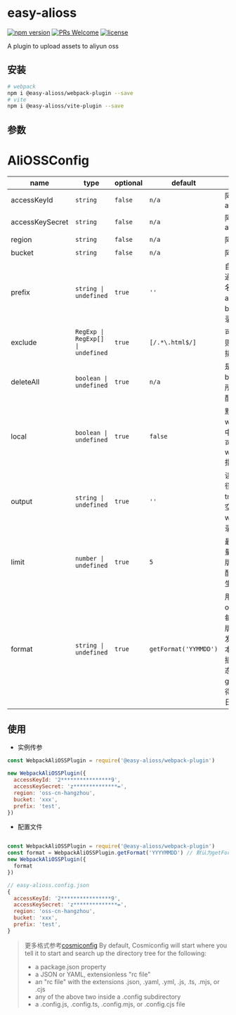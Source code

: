# easy-alioss  

[![npm version](https://img.shields.io/npm/v/@easy-alioss/vite-plugin.svg?style=flat)]([https://www.npmjs.com/package/svga](https://www.npmjs.com/package/@easy-alioss/vite-plugin)) 
[![PRs Welcome](https://img.shields.io/badge/PRs-welcome-brightgreen.svg)](https://reactjs.org/docs/how-to-contribute.html#your-first-pull-request)
[![license](https://img.shields.io/badge/license-MIT-blue.svg)]([https://github.com/NetEase/tango/blob/main/LICENSE](https://github.com/MIchaelJier/easy-alioss/blob/main/LICENSE))

A plugin to upload assets to aliyun oss

## 安装 
```bash
# webpack
npm i @easy-alioss/webpack-plugin --save
# vite
npm i @easy-alioss/vite-plugin --save
```
## 参数

# AliOSSConfig

| name | type | optional | default | description |
| - | - | - | - | - |
| accessKeyId | `string` | `false` | `n/a` | 阿里云 accessKeyId |
| accessKeySecret | `string` | `false` | `n/a` | 阿里云 accessKeySecret |
| region | `string` | `false` | `n/a` | 阿里云 region |
| bucket | `string` | `false` | `n/a` | 阿里云 bucket |
| prefix | `string \| undefined` | `true` | `''` | 自定义路径前缀，通常使用项目目录名，文件将存放在alioss的bucket/prefix目录下 |
| exclude | `RegExp \| RegExp[] \| undefined` | `true` | `[/.*\.html$/]` | 可传入正则，或正则组成的数组，来排除上传的文件 |
| deleteAll | `boolean \| undefined` | `true` | `n/a` | 是否删除bucket/prefix中所有文件。优先匹配format配置 |
| local | `boolean \| undefined` | `true` | `false` | 默认每次上传webpack构建流中文件，设为true可上传打包后webpack output指向目录里的文件 |
| output | `string \| undefined` | `true` | `''` | 读取本地目录的路径，如果local为true，output为空，默认为读取webpack输出目录 |
| limit | `number \| undefined` | `true` | `5` | 最多备份版本数量，会备份最近的版本，最小是3。配置了format才会生效 |
| format | `string \| undefined` | `true` | `getFormat('YYMMDD')` | 用时间戳来生成oss目录版本号，每次会保留最近的版本文件做零宕机发布，删除其他版本文件。可以通过插件自身提供的静态方法getFormat()获得，默认值为年月日 |

## 使用

* 实例传参
```javascript
const WebpackAliOSSPlugin = require('@easy-alioss/webpack-plugin')

new WebpackAliOSSPlugin({
  accessKeyId: '2****************9',
  accessKeySecret: 'z**************=',
  region: 'oss-cn-hangzhou',
  bucket: 'xxx',
  prefix: 'test',  
})
```
* 配置文件
```javascript

const WebpackAliOSSPlugin = require('@easy-alioss/webpack-plugin')
const format = WebpackAliOSSPlugin.getFormat('YYYYMMDD') // 默认为getFormat('YYMMDD')
new WebpackAliOSSPlugin({
  format
})

// easy-alioss.config.json
{
  accessKeyId: '2****************9',
  accessKeySecret: 'z**************=',
  region: 'oss-cn-hangzhou',
  bucket: 'xxx',
  prefix: 'test',  
}
```
> 更多格式参考[cosmiconfig](https://github.com/cosmiconfig/cosmiconfig#readme)
> By default, Cosmiconfig will start where you tell it to start and search up the directory tree for the following:
> -  a package.json property
> - a JSON or YAML, extensionless "rc file"
> - an "rc file" with the extensions .json, .yaml, .yml, .js, .ts, .mjs, or .cjs
> - any of the above two inside a .config subdirectory
> - a .config.js, .config.ts, .config.mjs, or .config.cjs file
